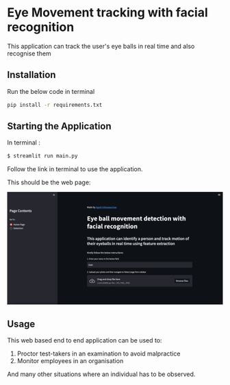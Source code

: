 # Eye Movement tracking with facial recognition

This application can track the user's eye balls in real time and also recognise them

## Installation

Run the below code in terminal

```bash
pip install -r requirements.txt
```

## Starting the Application

In terminal :

```bash
$ streamlit run main.py
```

Follow the link in terminal to use the application.

This should be the web page:

![1663159213536](image/README/1663159213536.png)

## Usage

This web based end to end application can be used to:

1. Proctor test-takers in an examination to avoid malpractice
2. Monitor employees in an organisation

And many other situations where an individual has to be observed.
